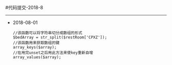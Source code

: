 #代码提交-2018-8


----------
 - 2018-08-01
   ```
   //该函数可以将字符串切分成数组的形式
   $bedArray = str_split($restRoom['CPXZ']);
   //该函数用来获取数组的键
   array_keys($array);
   //在用完unset之后用此方法来使key重新自增
   array_values($array);
   ```
